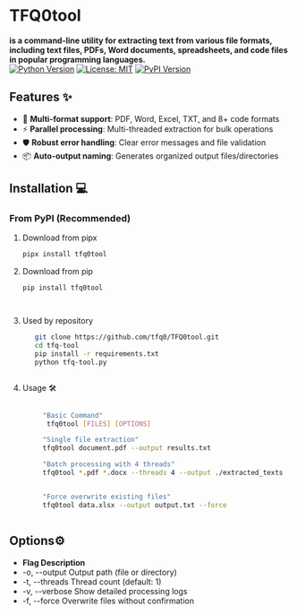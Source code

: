 # TFQ0tool  
**is a command-line utility for extracting text from various file formats, including text files, PDFs, Word documents, spreadsheets, and code files in popular programming languages.**  
[![Python Version](https://img.shields.io/badge/Python-3.8%2B-blue)](https://www.python.org/)
[![License: MIT](https://img.shields.io/badge/License-MIT-yellow.svg)](https://opensource.org/licenses/MIT)
[![PyPI Version](https://img.shields.io/pypi/v/tfq-tool)](https://pypi.org/project/tfq0tool/)

## Features ✨
- 📂 **Multi-format support**: PDF, Word, Excel, TXT, and 8+ code formats
- ⚡ **Parallel processing**: Multi-threaded extraction for bulk operations
- 🛡️ **Robust error handling**: Clear error messages and file validation
- 📦 **Auto-output naming**: Generates organized output files/directories

## Installation 💻

### From PyPI (Recommended)




1. Download from pipx

     ```bash
     pipx install tfq0tool

1. Download from pip

   ```bash
   pip install tfq0tool




2. Used by repository
   ```bash
      git clone https://github.com/tfq0/TFQ0tool.git
      cd tfq-tool
      pip install -r requirements.txt
      python tfq-tool.py



3. Usage 🛠️

    ```bash

         "Basic Command"
          tfq0tool [FILES] [OPTIONS] 

         "Single file extraction" 
         tfq0tool document.pdf --output results.txt 

         "Batch processing with 4 threads"
         tfq0tool *.pdf *.docx --threads 4 --output ./extracted_texts


         "Force overwrite existing files"  
         tfq0tool data.xlsx --output output.txt --force



## Options⚙️


- **Flag	Description**
- -o, --output	Output path (file or directory)
- -t, --threads	Thread count (default: 1)
- -v, --verbose	Show detailed processing logs
- -f, --force  	Overwrite files without confirmation

